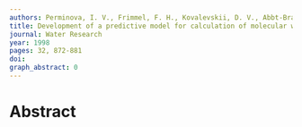 ```yaml
---
authors: Perminova, I. V., Frimmel, F. H., Kovalevskii, D. V., Abbt-Braun, G., Kudryavtsev, A. V., Hesse, S.
title: Development of a predictive model for calculation of molecular weight of humic substances
journal: Water Research
year: 1998
pages: 32, 872-881
doi: 
graph_abstract: 0
---
```


# Abstract 

 